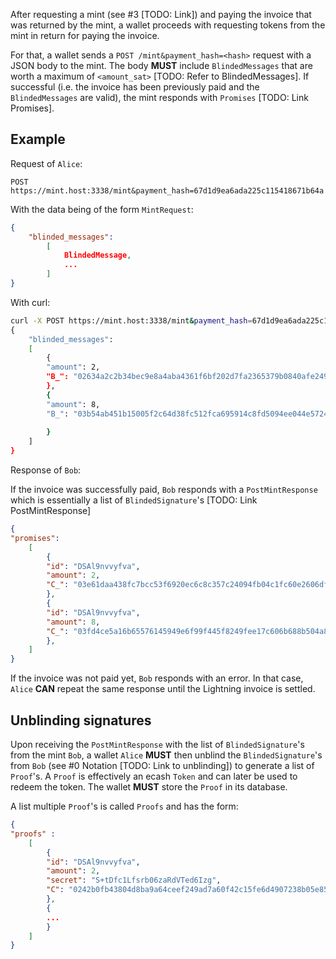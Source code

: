 After requesting a mint (see #3 [TODO: Link]) and paying the invoice that was returned by the mint, a wallet proceeds with requesting tokens from the mint in return for paying the invoice. 

For that, a wallet sends a `POST /mint&payment_hash=<hash>` request with a JSON body to the mint. The body **MUST** include `BlindedMessages` that are worth a maximum of `<amount_sat>` [TODO: Refer to BlindedMessages]. If successful (i.e. the invoice has been previously paid and the `BlindedMessages` are valid), the mint responds with `Promises` [TODO: Link Promises].

## Example

Request of `Alice`:

```http
POST https://mint.host:3338/mint&payment_hash=67d1d9ea6ada225c115418671b64a
```

With the data being of the form `MintRequest`:

```json
{
	"blinded_messages": 
		[
			BlindedMessage,
			...
		]
}
```


With curl:

```bash
curl -X POST https://mint.host:3338/mint&payment_hash=67d1d9ea6ada225c115418671b64a -d \
{
	"blinded_messages": 
	[
		{
		"amount": 2, 
		"B_": "02634a2c2b34bec9e8a4aba4361f6bf202d7fa2365379b0840afe249a7a9d71239"
		},
		{
		"amount": 8, 
		"B_": "03b54ab451b15005f2c64d38fc512fca695914c8fd5094ee044e5724ad41fda247"
		
		}
	]
}
```

Response of `Bob`: 

If the invoice was successfully paid, `Bob` responds with a `PostMintResponse` which is essentially a list of `BlindedSignature`'s [TODO: Link PostMintResponse]

```json
{
"promises":
	[
		{
		"id": "DSAl9nvvyfva",
		"amount": 2,
		"C_": "03e61daa438fc7bcc53f6920ec6c8c357c24094fb04c1fc60e2606df4910b21ffb"
		},
		{
		"id": "DSAl9nvvyfva",
		"amount": 8,
		"C_": "03fd4ce5a16b65576145949e6f99f445f8249fee17c606b688b504a849cdc452de"
		},
	]
}

```

If the invoice was not paid yet, `Bob` responds with an error. In that case, `Alice` **CAN** repeat the same response until the Lightning invoice is settled.

## Unblinding signatures

Upon receiving the `PostMintResponse` with the list of `BlindedSignature`'s from the mint `Bob`, a wallet `Alice` **MUST** then unblind the `BlindedSignature`'s from `Bob` (see #0 Notation [TODO: Link to unblinding]) to generate a list of `Proof`'s. A `Proof` is effectively an ecash `Token` and can later be used to redeem the token. The wallet **MUST** store the `Proof` in its database.

A list multiple `Proof`'s is called `Proofs` and has the form:

```json
{
"proofs" : 
	[
		{
		"id": "DSAl9nvvyfva",
		"amount": 2,
		"secret": "S+tDfc1Lfsrb06zaRdVTed6Izg",
		"C": "0242b0fb43804d8ba9a64ceef249ad7a60f42c15fe6d4907238b05e857527832a3"
		},
		{
		...
		}
	]
}
```